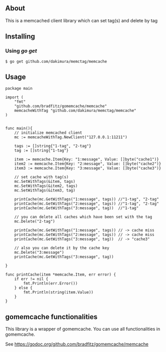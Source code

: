 ## About
This is a memcached client library which can set tag(s) and delete by tag

## Installing

### Using *go get*

    $ go get github.com/dakimura/memctag/memcache

## Usage

    package main

    import (
        "fmt"
        "github.com/bradfitz/gomemcache/memcache"
        memcacheWithTag "github.com/dakimura/memctag/memcache"
    )


    func main(){
        // initialize memcached client
        mc := memcacheWithTag.NewClient("127.0.0.1:11211")

        tags := []string{"1-tag", "2-tag"}
        tag := []string{"1-tag"}

        item := memcache.Item{Key: "1:message", Value: []byte("cache1")}
        item2 := memcache.Item{Key: "2:message", Value: []byte("cache2")}
        item3 := memcache.Item{Key: "3:message", Value: []byte("cache3")}

        // set cache with tag(s)
        mc.SetWithTags(&item, tags)
        mc.SetWithTags(&item2, tags)
        mc.SetWithTags(&item3, tag)

        printCache(mc.GetWithTags("1:message", tags)) //"1-tag", "2-tag"
        printCache(mc.GetWithTags("2:message", tags)) //"1-tag", "2-tag"
        printCache(mc.GetWithTags("3:message", tag))  //"1-tag"

        // you can delete all caches which have been set with the tag
        mc.Delete("2-tag")

        printCache(mc.GetWithTags("1:message", tags)) // -> cache miss
        printCache(mc.GetWithTags("2:message", tags)) // -> cache miss
        printCache(mc.GetWithTags("3:message", tag))  // -> "cache3"

        // also you can delete it by the cache key
        mc.Delete("3:message")
        printCache(mc.GetWithTags("3:message", tag))

    }

    func printCache(item *memcache.Item, err error) {
        if err != nil {
            fmt.Println(err.Error())
        } else {
            fmt.Println(string(item.Value))
        }
    }

## gomemcache functionalities
This library is a wrapper of gomemcache. You can use all functionalities in gomemcache.

See https://godoc.org/github.com/bradfitz/gomemcache/memcache
